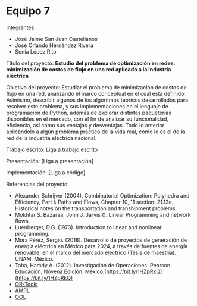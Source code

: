 # Equipo 7

Integrantes:

* José Jaime San Juan Castellanos
* José Orlando Hernández Rivera
* Sonia López Rito

Título del proyecto: **Estudio del problema de optimización en redes: minimización de costos de flujo en una red aplicado a la industria eléctrica**

Objetivo del proyecto: Estudiar el problema de minimización de costos de flujo en una red, analizando el marco conceptual en el cual está definido. Asimismo, describir algunos de los algoritmos teóricos desarrollados para resolver este problema, y sus implementaciones en el lenguaje de programación de Python, además de explorar distintas paqueterías disponibles en el mercado, con el fin de analizar su funcionalidad, eficiencia, así como sus ventajas y desventajas. Todo lo anterior aplicándolo a algún problema práctico de la vida real, como lo es el de la red de la industria eléctrica nacional.

Trabajo escrito: [Liga a trabajo escrito](https://www.dropbox.com/s/7atq1j9n7gu2dyk/Avance_1_equipo7_mno.pdf?dl=0)

Presentación: [Liga a presentación]

Implementación: [Liga a código]

Referencias del proyecto:

* Alexander Schrijver (2004). Combinatorial Optimization: Polyhedra and Efficiency, Part I: Paths and Flows, Chapter 10, 11 section: 21.13e. Historical notes on the transportation and transhipment problems.
* Mokhtar S. Bazaraa, John J. Jarvis (). Linear Programming and network flows.
* Luenberger, D.G. (1973). Introduction to linear and nonlinear programming.
* Mora Pérez, Sergio. (2018). Desarrollo de proyectos de generación de energía eléctrica en México para 2024, a través de fuentes de energía renovable, en el marco del mercado eléctrico (Tesis de maestría). UNAM. México.
* Taha, Hamdy A. (2012). Investigación de Operaciones. Pearson Educación, Novena Edición. México.[https://bit.ly/1HZpRkQ](https://bit.ly/1HZpRkQ)
* [OR-Tools](https://github.com/google/or-tools)
* [AMPL](https://ampl.com/)
* [OOL](http://ool.sourceforge.net/)
